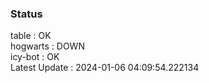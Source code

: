 ### Status


table : OK  
hogwarts : DOWN  
icy-bot : OK  
Latest Update : 2024-01-06 04:09:54.222134
